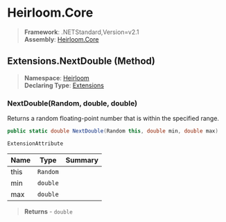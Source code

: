 # Heirloom.Core

> **Framework**: .NETStandard,Version=v2.1  
> **Assembly**: [Heirloom.Core][0]

## Extensions.NextDouble (Method)

> **Namespace**: [Heirloom][0]  
> **Declaring Type**: [Extensions][1]

### NextDouble(Random, double, double)

Returns a random floating-point number that is within the specified range.

```cs
public static double NextDouble(Random this, double min, double max)
```

`ExtensionAttribute`

| Name | Type     | Summary |
|------|----------|---------|
| this | `Random` |         |
| min  | `double` |         |
| max  | `double` |         |

> **Returns** - `double`

[0]: ../../../Heirloom.Core.md
[1]: ../Extensions.md
